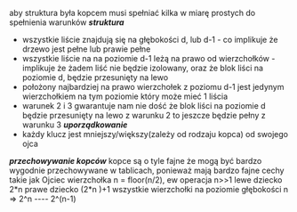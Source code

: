 aby struktura była kopcem musi spełniać kilka w miarę prostych do spełnienia warunków
***struktura***
- wszystkie liście znajdują się na głębokości d, lub d-1 - co implikuje że drzewo jest pełne lub prawie pełne
- wszystkie liście na na poziomie d-1 leżą na prawo od wierzchołków - implikuje że żadem liść nie będzie izolowany, oraz że blok liści na poziomie d, będzie przesunięty na lewo
- położony najbardziej na prawo wierzchołek z poziomu d-1 jest jedynym wierzchołkiem na tym poziomie który może mieć 1 liścia
- warunek 2 i 3 gwarantuje nam nie dość że blok liści na poziomie d będzie przesunięty na lewo z warunku 2 to jeszcze będzie pełny z warunku 3
***uporządkowanie***
- każdy klucz jest mniejszy/większy(zależy od rodzaju kopca) od swojego ojca

***przechowywanie kopców***
kopce są o tyle fajne że mogą być bardzo wygodnie przechowywane w tablicach, ponieważ mają bardzo fajne cechy takie jak
Ojciec wierzchołka n = floor(n/2), ew operacja n>>1
lewe dziecko 2\*n
prawe dziecko (2\*n )+1
wszystkie wierzchołki na poziomie głębokości n => 2^n ---- 2^(n-1)
